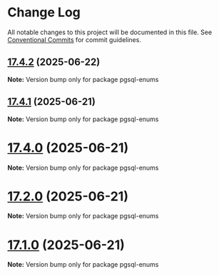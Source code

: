 # Change Log

All notable changes to this project will be documented in this file.
See [Conventional Commits](https://conventionalcommits.org) for commit guidelines.

## [17.4.2](https://github.com/launchql/pgsql-parser/compare/pgsql-enums@17.4.1...pgsql-enums@17.4.2) (2025-06-22)

**Note:** Version bump only for package pgsql-enums





## [17.4.1](https://github.com/launchql/pgsql-parser/compare/pgsql-enums@17.4.0...pgsql-enums@17.4.1) (2025-06-21)

**Note:** Version bump only for package pgsql-enums





# [17.4.0](https://github.com/launchql/pgsql-parser/compare/pgsql-enums@17.1.0...pgsql-enums@17.4.0) (2025-06-21)

**Note:** Version bump only for package pgsql-enums





# [17.2.0](https://github.com/launchql/pgsql-parser/compare/pgsql-enums@17.1.0...pgsql-enums@17.2.0) (2025-06-21)

**Note:** Version bump only for package pgsql-enums





# [17.1.0](https://github.com/launchql/pgsql-parser/compare/pgsql-enums@13.10.0...pgsql-enums@17.1.0) (2025-06-21)

**Note:** Version bump only for package pgsql-enums
